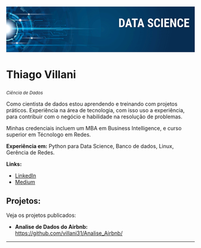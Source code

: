 <p align="center">
  <img src="banner.png" >
</p>

# Thiago Villani
<sub>*Ciência de Dados*</sub>

Como cientista de dados estou aprendendo e treinando com projetos práticos. Experiência na área de tecnologia, com isso uso a experiência, para contribuir com o negócio e habilidade na resolução de problemas.

Minhas credenciais incluem um MBA em Business Intelligence, e curso superior em Técnologo em Redes.

**Experiência em:** Python para Data Science, Banco de dados, Linux, Gerência de Redes.

**Links:**
* [LinkedIn](https://www.linkedin.com/in/thiagovillani)
* [Medium](https://www.medium.com)


## Projetos:
Veja os projetos publicados:

* **Analise de Dados do Airbnb:** https://github.com/villani31/Analise_Airbnb/

---




